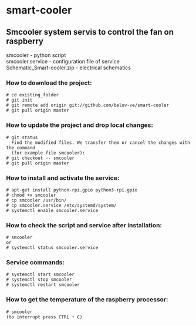 # smart-cooler
Smcooler system servis to control the fan on raspberry
---
smcooler - python script<br>
smcooler.service - configuration file of service<br>
Schematic_Smart-cooler.zip - electrical schematics<br>

### How to download the project:<br>
    # cd existing_folder
    # git init
    # git remote add origin git://github.com/belov-ve/smart-cooler
    # git pull origin master
    

### How to update the project and drop local changes:<br>
    # git status
      Find the modified files. We transfer them or cancel the changes with the command
      (for example file smcooler):
    # git checkout -- smcooler
    # git pull origin master

### How to install and activate the service:<br>
    # apt-get install python-rpi.gpio python3-rpi.gpio
    # chmod +x smcooler
    # cp smcooler /usr/bin/
    # cp smcooler.service /etc/systemd/system/
    # systemctl enable smcooler.service

### How to check the script and service after installation:<br>
    # smcooler
    or
    # systemctl status smcooler.service

### Service commands:<br>
    # systemctl start smcooler
    # systemctl stop smcooler
    # systemctl restart smcooler

### How to get the temperature of the raspberry processor:<br>
    # smcooler
    (to interrupt press CTRL + C)
    
